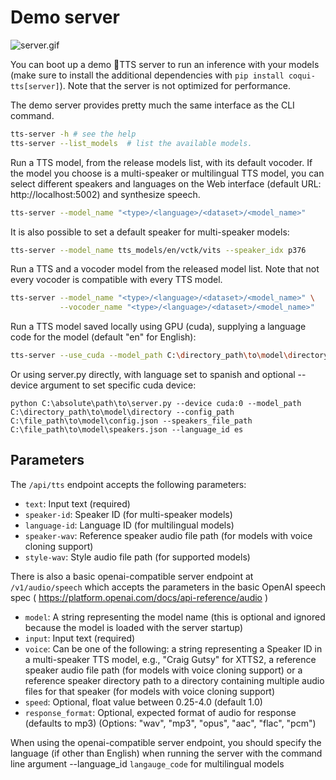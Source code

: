 # Demo server

![server.gif](https://github.com/idiap/coqui-ai-TTS/raw/main/images/demo_server.gif)

You can boot up a demo 🐸TTS server to run an inference with your models (make
sure to install the additional dependencies with `pip install coqui-tts[server]`).
Note that the server is not optimized for performance.

The demo server provides pretty much the same interface as the CLI command.

```bash
tts-server -h # see the help
tts-server --list_models  # list the available models.
```

Run a TTS model, from the release models list, with its default vocoder.
If the model you choose is a multi-speaker or multilingual TTS model, you can
select different speakers and languages on the Web interface (default URL:
http://localhost:5002) and synthesize speech.

```bash
tts-server --model_name "<type>/<language>/<dataset>/<model_name>"
```

It is also possible to set a default speaker for multi-speaker models:
```bash
tts-server --model_name tts_models/en/vctk/vits --speaker_idx p376
```

Run a TTS and a vocoder model from the released model list. Note that not every vocoder is compatible with every TTS model.

```bash
tts-server --model_name "<type>/<language>/<dataset>/<model_name>" \
           --vocoder_name "<type>/<language>/<dataset>/<model_name>"
```

Run a TTS model saved locally using GPU (cuda), supplying a language code for the model (default "en" for English):
```bash
tts-server --use_cuda --model_path C:\directory_path\to\model\directory --config_path C:\file_path\to\model\config.json --speakers_file_path C:\file_path\to\model\speakers.json --language_id en 
```

Or using server.py directly, with language set to spanish and optional --device argument to set specific cuda device:
```
python C:\absolute\path\to\server.py --device cuda:0 --model_path C:\directory_path\to\model\directory --config_path C:\file_path\to\model\config.json --speakers_file_path C:\file_path\to\model\speakers.json --language_id es
```

## Parameters

The `/api/tts` endpoint accepts the following parameters:

- `text`: Input text (required)
- `speaker-id`: Speaker ID (for multi-speaker models)
- `language-id`: Language ID (for multilingual models)
- `speaker-wav`: Reference speaker audio file path (for models with voice cloning support)
- `style-wav`: Style audio file path (for supported models)

There is also a basic openai-compatible server endpoint at `/v1/audio/speech` which accepts the parameters in the basic OpenAI speech spec ( https://platform.openai.com/docs/api-reference/audio )

- `model`: A string representing the model name (this is optional and ignored because the model is loaded with the server startup)
- `input`: Input text (required)
- `voice`: Can be one of the following: a string representing a Speaker ID in a multi-speaker TTS model, e.g., "Craig Gutsy" for XTTS2, a reference speaker audio file path (for models with voice cloning support) or a reference speaker directory path to a directory containing multiple audio files for that speaker (for models with voice cloning support)
- `speed`: Optional, float value between 0.25-4.0 (default 1.0)
- `response_format`: Optional, expected format of audio for response (defaults to mp3) (Options: "wav", "mp3", "opus", "aac", "flac", "pcm")

When using the openai-compatible server endpoint, you should specify the language (if other than English) when running the server with the command line argument --language_id `langauge_code` for multilingual models

